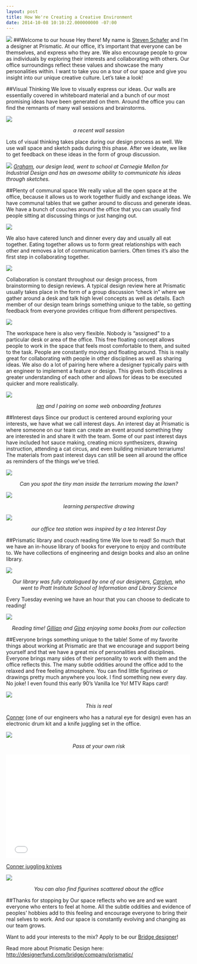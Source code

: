 ```yaml
---
layout: post
title: How We're Creating a Creative Environment
date: 2014-10-08 10:10:22.000000000 -07:00
---
```

![](/content/images/2014/10/Screen-Shot-2014-10-08-at-10-15-21-AM.png)
##Welcome to our house
Hey there! My name is [Steven Schafer](http://designerfund.com/bridge/designer/steven-schafer/) and I’m a designer at Prismatic. At our office, it’s important that everyone can be themselves, and express who they are. We also encourage people to grow as individuals by exploring their interests and collaborating with others. Our office surroundings reflect these values and showcase the many personalities within. I want to take you on a tour of our space and give you insight into our unique creative culture. Let’s take a look!


##Visual Thinking
We love to visually express our ideas. Our walls are essentially covered in whiteboard material and a bunch of our most promising ideas have been generated on them. Around the office you can find the remnants of many wall sessions and brainstorms. 

![](/content/images/2014/10/Serious_Wall.JPG)
*<p style='text-align: center;'>a recent wall session</p>*


Lots of visual thinking takes place during our design process as well. We use wall space and sketch pads during this phase. After we ideate, we like to get feedback on these ideas in the form of group discussion.

![](/content/images/2014/10/Graham_Drawing2.JPG)
*[Graham](http://designerfund.com/bridge/designer/graham-hicks/), our design lead, went to school at Carnegie Mellon for Industrial Design and has an awesome ability to communicate his ideas through sketches.*

##Plenty of communal space
We really value all the open space at the office, because it allows us to work together fluidly and exchange ideas. We have communal tables that we gather around to discuss and generate ideas. We have a bunch of couches around the office that you can usually find people sitting at discussing things or just hanging out. 

![](/content/images/2014/10/Couch_Shot2.jpg)

We also have catered lunch and dinner every day and usually all eat together. Eating together allows us to form great relationships with each other and removes a lot of communication barriers. Often times it’s also the first step in collaborating together.

![](/content/images/2014/10/Lunchtime.jpg)

Collaboration is constant throughout our design process, from brainstorming to design reviews. A typical design review here at Prismatic usually takes place in the form of a group discussion “check in” where we gather around a desk and talk high level concepts as well as details. Each member of our design team brings something unique to the table, so getting feedback from everyone provides critique from different perspectives.

![](/content/images/2014/10/Design_Checkin.jpg)

The workspace here is also very flexible. Nobody is “assigned” to a particular desk or area of the office. This free floating concept allows people to work in the space that feels most comfortable to them, and suited to the task. People are constantly moving and floating around. This is really great for collaborating with people in other disciplines as well as sharing ideas. We also do a lot of pairing here where a designer typically pairs with an engineer to implement a feature or design. This gives both disciplines a greater understanding of each other and allows for ideas to be executed quicker and more realistically.

![](/content/images/2014/10/Pairing.jpg)
*<p style='text-align: center;'>[Ian](http://getprismatic.com/profile/id) and I pairing on some web onboarding features</p>*

##Interest days
Since our product is centered around exploring your interests, we have what we call interest days. An interest day at Prismatic is where someone on our team can create an event around something they are interested in and share it with the team. Some of our past interest days have included hot sauce making, creating micro synthesizers, drawing instruction, attending a cat circus, and even building miniature terrariums! The materials from past interest days can still be seen all around the office as reminders of the things we’ve tried.

![](/content/images/2014/10/Terrarium.JPG)
*<p style='text-align: center;'>Can you spot the tiny man inside the terrarium mowing the lawn?</p>*
![](/content/images/2014/10/Interest_Day.jpg)
*<p style='text-align: center;'>learning perspective drawing</p>*

![](/content/images/2014/10/Tea_Station.JPG)
*<p style='text-align: center;'>our office tea station was inspired by a tea Interest Day</p>*

##Prismatic library and couch reading time
We love to read! So much that we have an in-house library of books for everyone to enjoy and contribute to. We have collections of engineering and design books and also an online library.

![](/content/images/2014/10/Design_Books.JPG)
*<p style='text-align: center;'>Our library was fully catalogued by one of our designers, [Carolyn](http://designerfund.com/bridge/designer/carolyn-li-madeo/), who went to Pratt Institute School of Information and Library Science</p>*
Every Tuesday evening we have an hour that you can choose to dedicate to reading!

![](/content/images/2014/10/Reading_Time.jpg)
*<p style='text-align: center;'>Reading time! [Gillian](http://getprismatic.com/profile/gillian) and [Gina](http://designerfund.com/bridge/designer/4144/) enjoying some books from our collection</p>*

##Everyone brings something unique to the table!
Some of my favorite things about working at Prismatic are that we encourage and support being yourself and that we have a great mix of personalities and disciplines. Everyone brings many sides of their personality to work with them and the office reflects this. The many subtle oddities around the office add to the relaxed and free feeling atmosphere. You can find little figurines or drawings pretty much anywhere you look. I find something new every day. No joke! I even found this early 90’s Vanilla Ice Yo! MTV Raps card!

![](/content/images/2014/10/Vanilla_Ice.JPG)
*<p style='text-align: center;'>This is real</p>*

[Conner](http://getprismatic.com/profile/conner) (one of our engineers who has a natural eye for design) even has an electronic drum kit and a knife juggling set in the office.

![](/content/images/2014/10/Conner_Juggling1.jpg)
*<p style='text-align: center;'>Pass at your own risk</p>*

<iframe src="//player.vimeo.com/video/107862686" width="500" height="281" frameborder="0" webkitallowfullscreen mozallowfullscreen allowfullscreen></iframe> <p><a href="http://vimeo.com/107862686">Conner juggling knives</a>

![](/content/images/2014/10/Figurine.JPG)
*<p style='text-align: center;'>You can also find figurines scattered about the office</p>*


##Thanks for stopping by
Our space reflects who we are and we want everyone who enters to feel at home. All the subtle oddities and evidence of peoples’ hobbies add to this feeling and encourage everyone to bring their real selves to work. And our space is constantly evolving and changing as our team grows. 

Want to add your interests to the mix? Apply to be our [Bridge designer](http://designerfund.com/bridge/)!

Read more about Prismatic Design here: http://designerfund.com/bridge/company/prismatic/
